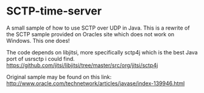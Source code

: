 # SCTP-time-server
A small sample of how to use SCTP over UDP in Java.
This is a rewrite of the SCTP sample provided on Oracles site which does not work on Windows. This one does!

The code depends on libjitsi, more specifically sctp4j which is the best Java port of usrsctp i could find.
https://github.com/jitsi/libjitsi/tree/master/src/org/jitsi/sctp4j

Original sample may be found on this link: http://www.oracle.com/technetwork/articles/javase/index-139946.html
